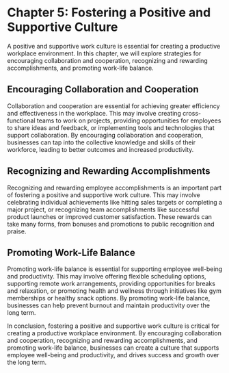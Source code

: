 Chapter 5: Fostering a Positive and Supportive Culture
======================================================

A positive and supportive work culture is essential for creating a productive workplace environment. In this chapter, we will explore strategies for encouraging collaboration and cooperation, recognizing and rewarding accomplishments, and promoting work-life balance.

Encouraging Collaboration and Cooperation
-----------------------------------------

Collaboration and cooperation are essential for achieving greater efficiency and effectiveness in the workplace. This may involve creating cross-functional teams to work on projects, providing opportunities for employees to share ideas and feedback, or implementing tools and technologies that support collaboration. By encouraging collaboration and cooperation, businesses can tap into the collective knowledge and skills of their workforce, leading to better outcomes and increased productivity.

Recognizing and Rewarding Accomplishments
-----------------------------------------

Recognizing and rewarding employee accomplishments is an important part of fostering a positive and supportive work culture. This may involve celebrating individual achievements like hitting sales targets or completing a major project, or recognizing team accomplishments like successful product launches or improved customer satisfaction. These rewards can take many forms, from bonuses and promotions to public recognition and praise.

Promoting Work-Life Balance
---------------------------

Promoting work-life balance is essential for supporting employee well-being and productivity. This may involve offering flexible scheduling options, supporting remote work arrangements, providing opportunities for breaks and relaxation, or promoting health and wellness through initiatives like gym memberships or healthy snack options. By promoting work-life balance, businesses can help prevent burnout and maintain productivity over the long term.

In conclusion, fostering a positive and supportive work culture is critical for creating a productive workplace environment. By encouraging collaboration and cooperation, recognizing and rewarding accomplishments, and promoting work-life balance, businesses can create a culture that supports employee well-being and productivity, and drives success and growth over the long term.
